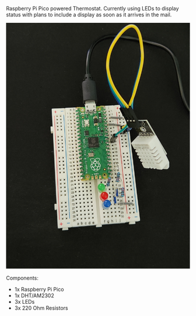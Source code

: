 Raspberry Pi Pico powered Thermostat. Currently using LEDs to display status with plans to include a display as soon as it arrives in the mail.

<img src="images/overhead.jpg" width="550">

Components:
- 1x Raspberry Pi Pico
- 1x DHT/AM2302
- 3x LEDs
- 3x 220 Ohm Resistors


